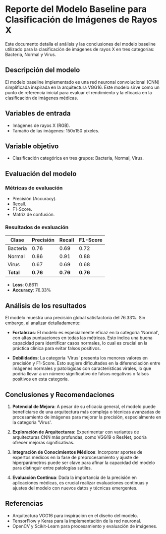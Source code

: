 # Reporte del Modelo Baseline para Clasificación de Imágenes de Rayos X

Este documento detalla el análisis y las conclusiones del modelo baseline utilizado para la clasificación de imágenes de rayos X en tres categorías: Bacteria, Normal y Virus.

## Descripción del modelo

El modelo baseline implementado es una red neuronal convolucional (CNN) simplificada inspirada en la arquitectura VGG16. Este modelo sirve como un punto de referencia inicial para evaluar el rendimiento y la eficacia en la clasificación de imágenes médicas.

## Variables de entrada

- Imágenes de rayos X (RGB).
- Tamaño de las imágenes: 150x150 píxeles.

## Variable objetivo

- Clasificación categórica en tres grupos: Bacteria, Normal, Virus.

## Evaluación del modelo

### Métricas de evaluación

- Precisión (Accuracy).
- Recall.
- F1-Score.
- Matriz de confusión.

### Resultados de evaluación

| Clase    | Precisión | Recall | F1-Score |
|----------|-----------|--------|----------|
| Bacteria | 0.76      | 0.69   | 0.72     |
| Normal   | 0.86      | 0.91   | 0.88     |
| Virus    | 0.67      | 0.69   | 0.68     |
| **Total**| **0.76**  | **0.76**| **0.76** |

- **Loss**: 0.8611
- **Accuracy**: 76.33%

## Análisis de los resultados

El modelo muestra una precisión global satisfactoria del 76.33%. Sin embargo, al analizar detalladamente:

- **Fortalezas**: El modelo es especialmente eficaz en la categoría 'Normal', con altas puntuaciones en todas las métricas. Esto indica una buena capacidad para identificar casos normales, lo cual es crucial en la práctica clínica para evitar falsos positivos.

- **Debilidades**: La categoría 'Virus' presenta los menores valores en precisión y F1-Score. Esto sugiere dificultades en la diferenciación entre imágenes normales y patológicas con características virales, lo que podría llevar a un número significativo de falsos negativos o falsos positivos en esta categoría.

## Conclusiones y Recomendaciones

1. **Potencial de Mejora**: A pesar de su eficacia general, el modelo puede beneficiarse de una arquitectura más compleja o técnicas avanzadas de procesamiento de imágenes para mejorar la precisión, especialmente en la categoría 'Virus'.

2. **Exploración de Arquitecturas**: Experimentar con variantes de arquitecturas CNN más profundas, como VGG19 o ResNet, podría ofrecer mejoras significativas.

3. **Integración de Conocimientos Médicos**: Incorporar aportes de expertos médicos en la fase de preprocesamiento y ajuste de hiperparámetros puede ser clave para afinar la capacidad del modelo para distinguir entre patologías sutiles.

4. **Evaluación Continua**: Dada la importancia de la precisión en aplicaciones médicas, es crucial realizar evaluaciones continuas y ajustes del modelo con nuevos datos y técnicas emergentes.

## Referencias

- Arquitectura VGG16 para inspiración en el diseño del modelo.
- TensorFlow y Keras para la implementación de la red neuronal.
- OpenCV y Scikit-Learn para procesamiento y evaluación de imágenes.
